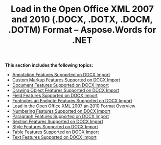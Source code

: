 ﻿---
title: Load in the Open Office XML 2007 and 2010 (.DOCX, .DOTX, .DOCM, .DOTM) Format – Aspose.Words for .NET
articleTitle: Load in the Open Office XML 2007 and 2010 (.DOCX, .DOTX, .DOCM, .DOTM) Format
linktitle: Load in the Open Office XML 2007 and 2010 (.DOCX, .DOTX, .DOCM, .DOTM) Format
description: "Import OOXML document using different load options using C#."
type: docs
weight: 60
url: /net/load-in-the-open-office-xml-2007-and-2010-formats/
aliases: [/net/load-in-the-open-office-xml-2007-and-2010-docx-dotx-docm-dotm-format/]
---

**This section includes the following topics:** 

- [Annotation Features Supported on DOCX Import](/words/net/annotation-features-supported-on-docx-import/)
- [Custom Markup Features Supported on DOCX Import](/words/net/custom-markup-features-supported-on-docx-import/)
- [Document Features Supported on DOCX Import](/words/net/document-features-supported-on-docx-import/)
- [Drawing Object Features Supported on DOCX Import](/words/net/drawing-object-features-supported-on-docx-import/)
- [Field Features Supported on DOCX Import](/words/net/field-features-supported-on-docx-import/)
- [Footnotes an Endnote Features Supported on DOCX Import](/words/net/footnotes-and-endnote-features-supported-on-docx-import/)
- [Load in the Open Office XML 2007 an 2010 Format Overview](/words/net/load-in-the-open-office-xml-2007-an-2010-format-overview/)
- [Numbering Features Supported on DOCX Import](/words/net/numbering-features-supported-on-docx-import/)
- [Paragraph Features Supported on DOCX Import](/words/net/paragraph-features-supported-on-docx-import/)
- [Section Features Supported on DOCX Import](/words/net/section-features-supported-on-docx-import/)
- [Style Features Supported on DOCX Import](/words/net/style-features-supported-on-docx-import/)
- [Table Features Supported on DOCX Import](/words/net/table-features-supported-on-docx-import/)
- [Text Features Supported on DOCX Import](/words/net/text-features-supported-on-docx-import/)
